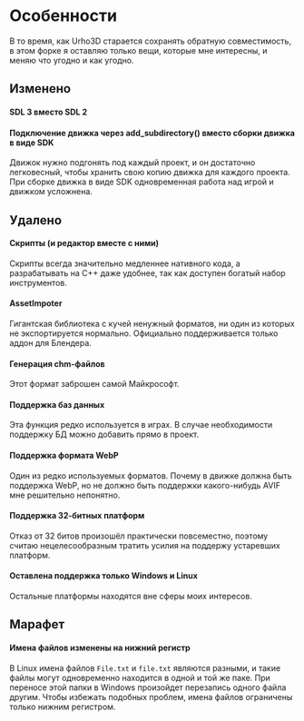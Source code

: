 # Особенности

В то время, как Urho3D старается сохранять обратную совместимость, в этом форке
я оставляю только вещи, которые мне интересны, и меняю что угодно и как угодно.

## Изменено

#### SDL 3 вместо SDL 2

#### Подключение движка через add_subdirectory() вместо сборки движка в виде SDK

Движок нужно подгонять под каждый проект, и он достаточно легковесный, чтобы хранить свою копию движка для каждого проекта.
При сборке движка в виде SDK одновременная работа над игрой и движком усложнена.

## Удалено

#### Скрипты (и редактор вместе с ними)

Скрипты всегда значительно медленнее нативного кода, а разрабатывать на C++ даже удобнее, так как
доступен богатый набор инструментов.

#### AssetImpoter

Гигантская библиотека с кучей ненужный форматов, ни один из которых не экспортируется нормально.
Официально поддерживается только аддон для Блендера.

#### Генерация chm-файлов

Этот формат заброшен самой Майкрософт.

#### Поддержка баз данных

Эта функция редко используется в играх. В случае необходимости поддержку БД
можно добавить прямо в проект.

#### Поддержка формата WebP

Один из редко используемых форматов. Почему в движке должна быть поддержка WebP,
но не должно быть поддержки какого-нибудь AVIF мне решительно непонятно.

#### Поддержка 32-битных платформ

Отказ от 32 битов произошёл практически повсеместно, поэтому считаю нецелесообразным тратить усилия
на поддержу устаревших платформ.

#### Оставлена поддержка только Windows и Linux

Остальные платформы находятся вне сферы моих интересов.

## Марафет

#### Имена файлов изменены на нижний регистр

В Linux имена файлов `File.txt` и `file.txt` являются разными, и такие
файлы могут одновременно находится в одной и той же паке. При переносе этой
папки в Windows произойдет перезапись одного файла другим.
Чтобы избежать подобных проблем, имена файлов ограничены только нижним регистром.

